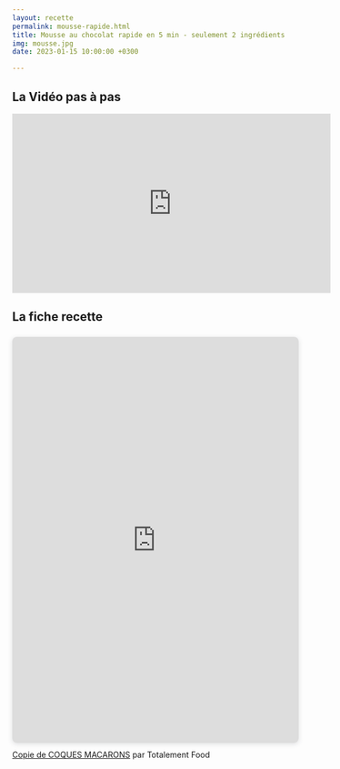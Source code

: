 ```yaml
---
layout: recette
permalink: mousse-rapide.html
title: Mousse au chocolat rapide en 5 min - seulement 2 ingrédients
img: mousse.jpg
date: 2023-01-15 10:00:00 +0300

---
```


## La Vidéo pas à pas

<iframe width="560" height="315" src="https://www.youtube.com/embed/6siGoC9BWAM" title="YouTube video player" frameborder="0" allow="accelerometer; autoplay; clipboard-write; encrypted-media; gyroscope; picture-in-picture; web-share" allowfullscreen></iframe>

## La fiche recette

<div style="position: relative; width: 100%; height: 0; padding-top: 141.4286%;
 padding-bottom: 0; box-shadow: 0 2px 8px 0 rgba(63,69,81,0.16); margin-top: 1.6em; margin-bottom: 0.9em; overflow: hidden;
 border-radius: 8px; will-change: transform;">
  <iframe loading="lazy" style="position: absolute; width: 100%; height: 100%; top: 0; left: 0; border: none; padding: 0;margin: 0;"
    src="https:&#x2F;&#x2F;www.canva.com&#x2F;design&#x2F;DAFXuqZS68c&#x2F;view?embed" allowfullscreen="allowfullscreen" allow="fullscreen">
  </iframe>
</div>
<a href="https:&#x2F;&#x2F;www.canva.com&#x2F;design&#x2F;DAFXuqZS68c&#x2F;view?utm_content=DAFXuqZS68c&amp;utm_campaign=designshare&amp;utm_medium=embeds&amp;utm_source=link" target="_blank" rel="noopener">Copie de COQUES MACARONS</a> par Totalement Food